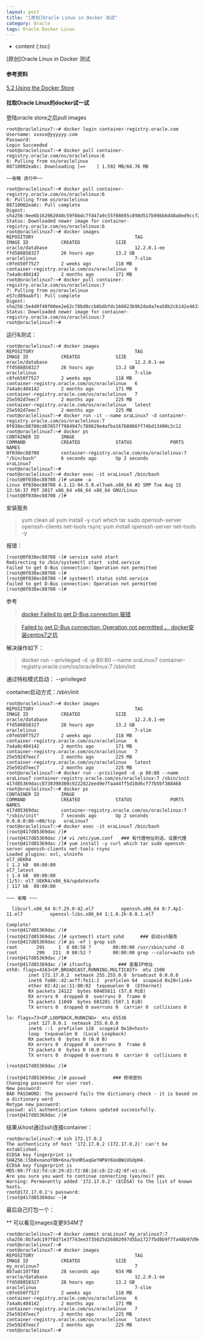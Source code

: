 ```yaml
---
layout: post
title: "[原创]Oracle Linux in Docker 测试"
category: Oracle
tags: Oracle Docker Linux
---
```


* content
{:toc}

[原创]Oracle Linux in Docker 测试






#### 参考资料

[5.2 Using the Docker Store](https://docs.oracle.com/cd/E52668_01/E87205/html/docker-store.html)

#### 拉取Oracle Linux的docker试一试

登陆oracle store之后pull images

	root@oraclelinux7:~# docker login container-registry.oracle.com
	Username: xxxxx@yyyyyy.com
	Password: 
	Login Succeeded
	root@oraclelinux7:~# docker pull container-registry.oracle.com/os/oraclelinux:6                                                  
	6: Pulling from os/oraclelinux
	88710002ea6c: Downloading [=>    ] 1.592 MB/68.76 MB    

	~~省略 进行中~~
	
	root@oraclelinux7:~# docker pull container-registry.oracle.com/os/oraclelinux:6                                                  
	6: Pulling from os/oraclelinux
	88710002ea6c: Pull complete                                                                                                      
	Digest: sha256:9ee6b162062040c59f6bdc7fd47a9c55f08695c898d517b99bb6d48a0ed9ccf2
	Status: Downloaded newer image for container-registry.oracle.com/os/oraclelinux:6
	root@oraclelinux7:~# docker images
	REPOSITORY                                     TAG                 IMAGE ID            CREATED             SIZE
	oracle/database                                12.2.0.1-ee         ffd588858327        26 hours ago        13.2 GB
	oraclelinux                                    7-slim              c0feb50f7527        2 weeks ago         118 MB
	container-registry.oracle.com/os/oraclelinux   6                   7a4a8c404142        2 months ago        171 MB
	root@oraclelinux7:~# docker pull container-registry.oracle.com/os/oraclelinux:7                                                  
	7: Pulling from os/oraclelinux
	e57cd89aabf1: Pull complete                                                                                                      
	Digest: sha256:5e4d0f40f00ee2e62c78bd0ccb6bdbfdc166023b9b2da9a7ea58b2cb142e4633
	Status: Downloaded newer image for container-registry.oracle.com/os/oraclelinux:7
	root@oraclelinux7:~# 

运行&测试：
	
	root@oraclelinux7:~# docker images
	REPOSITORY                                     TAG                 IMAGE ID            CREATED             SIZE
	oracle/database                                12.2.0.1-ee         ffd588858327        26 hours ago        13.2 GB
	oraclelinux                                    7-slim              c0feb50f7527        2 weeks ago         118 MB
	container-registry.oracle.com/os/oraclelinux   6                   7a4a8c404142        2 months ago        171 MB
	container-registry.oracle.com/os/oraclelinux   7                   25e592d7eec7        2 months ago        225 MB
	container-registry.oracle.com/os/oraclelinux   latest              25e592d7eec7        2 months ago        225 MB
	root@oraclelinux7:~# docker run -it --name oraLinux7 -d container-registry.oracle.com/os/oraclelinux:7
	0f038ec88708cd67857f7984947c780629e4afba16768866ff74bd13490c2c12
	root@oraclelinux7:~# docker ps 
	CONTAINER ID        IMAGE                                            COMMAND             CREATED             STATUS              PORTS               NAMES
	0f038ec88708        container-registry.oracle.com/os/oraclelinux:7   "/bin/bash"         6 seconds ago       Up 2 seconds                            oraLinux7
	root@oraclelinux7:~# 
	root@oraclelinux7:~# docker exec -it oraLinux7 /bin/bash
	[root@0f038ec88708 /]# uname -a
	Linux 0f038ec88708 4.1.12-94.5.9.el7uek.x86_64 #2 SMP Tue Aug 15 13:56:37 PDT 2017 x86_64 x86_64 x86_64 GNU/Linux
	[root@0f038ec88708 /]# 

安装服务

> yum clean all
> yum install -y curl which tar sudo openssh-server openssh-clients net-tools rsync	
> yum install openssh-server net-tools -y
	
报错：
	
	[root@0f038ec88708 ~]# service sshd start
	Redirecting to /bin/systemctl start  sshd.service
	Failed to get D-Bus connection: Operation not permitted
	[root@0f038ec88708 ~]# 
	[root@0f038ec88708 ~]# systemctl status sshd.service
	Failed to get D-Bus connection: Operation not permitted
	[root@0f038ec88708 ~]# 

参考

> [docker Failed to get D-Bus connection 报错 ](http://welcomeweb.blog.51cto.com/10487763/1735251)	

> [Failed to get D-Bus connection: Operation not permitted ， docker安装centos7之坑 ](https://my.oschina.net/u/876354/blog/914320)

解决操作如下：

> docker run --privileged -d -p 80:80 --name oraLinux7 container-registry.oracle.com/os/oraclelinux:7 /sbin/init

通过特权模式启动： --privileged

container启动方式：/sbin/init

	root@oraclelinux7:~# docker images
	REPOSITORY                                     TAG                 IMAGE ID            CREATED             SIZE
	oracle/database                                12.2.0.1-ee         ffd588858327        28 hours ago        13.2 GB
	oraclelinux                                    7-slim              c0feb50f7527        2 weeks ago         118 MB
	container-registry.oracle.com/os/oraclelinux   6                   7a4a8c404142        2 months ago        171 MB
	container-registry.oracle.com/os/oraclelinux   7                   25e592d7eec7        2 months ago        225 MB
	container-registry.oracle.com/os/oraclelinux   latest              25e592d7eec7        2 months ago        225 MB
	root@oraclelinux7:~# docker run --privileged -d -p 80:80 --name oraLinux7 container-registry.oracle.com/os/oraclelinux:7 /sbin/init
	417d85369dacc8738390380c9222822ee49e7faa44ff5d10d6cf77b5bf388468
	root@oraclelinux7:~# docker ps 
	CONTAINER ID        IMAGE                                            COMMAND             CREATED             STATUS              PORTS                NAMES
	417d85369dac        container-registry.oracle.com/os/oraclelinux:7   "/sbin/init"        7 seconds ago       Up 2 seconds        0.0.0.0:80->80/tcp   oraLinux7
	root@oraclelinux7:~# docker exec -it oraLinux7 /bin/bash                                                                         
	[root@417d85369dac /]# 
	[root@417d85369dac /]# vi /etc/yum.conf   ### 有代理地址的话，设置代理
	[root@417d85369dac /]# yum install -y curl which tar sudo openssh-server openssh-clients net-tools rsync
	Loaded plugins: ovl, ulninfo
	ol7_UEKR4                                                                                                 | 1.2 kB  00:00:00     
	ol7_latest                                                                                                | 1.4 kB  00:00:00     
	(1/5): ol7_UEKR4/x86_64/updateinfo                                                                        | 117 kB  00:00:00     

	~~~ 省略 ~~~
	
	  libcurl.x86_64 0:7.29.0-42.el7          openssh.x86_64 0:7.4p1-11.el7          openssl-libs.x86_64 1:1.0.2k-8.0.1.el7         

	Complete!
	[root@417d85369dac /]# 
	[root@417d85369dac /]# systemctl start sshd      ### 启动ssh服务
	[root@417d85369dac /]# ps -ef | grep ssh
	root       291     1  0 08:50 ?        00:00:00 /usr/sbin/sshd -D                                                                
	root       299   211  0 08:52 ?        00:00:00 grep --color=auto ssh                                                            
	[root@417d85369dac /]# 
	[root@417d85369dac /]# ifconfig          ### 查看IP地址
	eth0: flags=4163<UP,BROADCAST,RUNNING,MULTICAST>  mtu 1500
			inet 172.17.0.2  netmask 255.255.0.0  broadcast 0.0.0.0
			inet6 fe80::42:acff:fe11:2  prefixlen 64  scopeid 0x20<link>
			ether 02:42:ac:11:00:02  txqueuelen 0  (Ethernet)
			RX packets 24122  bytes 60465611 (57.6 MiB)
			RX errors 0  dropped 0  overruns 0  frame 0
			TX packets 11049  bytes 601201 (587.1 KiB)
			TX errors 0  dropped 0 overruns 0  carrier 0  collisions 0

	lo: flags=73<UP,LOOPBACK,RUNNING>  mtu 65536
			inet 127.0.0.1  netmask 255.0.0.0
			inet6 ::1  prefixlen 128  scopeid 0x10<host>
			loop  txqueuelen 0  (Local Loopback)
			RX packets 0  bytes 0 (0.0 B)
			RX errors 0  dropped 0  overruns 0  frame 0
			TX packets 0  bytes 0 (0.0 B)
			TX errors 0  dropped 0 overruns 0  carrier 0  collisions 0

	[root@417d85369dac /]# 
	
	[root@417d85369dac /]# passwd          ### 修改密码
	Changing password for user root.
	New password: 
	BAD PASSWORD: The password fails the dictionary check - it is based on a dictionary word
	Retype new password: 
	passwd: all authentication tokens updated successfully.
	[root@417d85369dac /]# 
	
结果从host通过ssh连接container：

	root@oraclelinux7:~# ssh 172.17.0.2
	The authenticity of host '172.17.0.2 (172.17.0.2)' can't be established.
	ECDSA key fingerprint is SHA256:l5b8xnanoY8N+6na/9sHRSaqGeYWPAY6UoBWiUGdpH4.
	ECDSA key fingerprint is MD5:09:7f:b2:fd:c8:29:d2:f2:88:2d:c0:22:d2:8f:e1:c6.
	Are you sure you want to continue connecting (yes/no)? yes
	Warning: Permanently added '172.17.0.2' (ECDSA) to the list of known hosts.
	root@172.17.0.2's password: 
	[root@417d85369dac ~]#

最后自己打包一个：

** 可以看见images变更934M了

	root@oraclelinux7:~# docker commit oraLinux7 my_oralinux7:7
	sha256:8b7adc197f8d71e3f743ee3735025d26802097d5ba1727fbd8b9f7fa48b97d9e
	root@oraclelinux7:~# 
	root@oraclelinux7:~# docker images
	REPOSITORY                                     TAG                 IMAGE ID            CREATED             SIZE
	my_oralinux7                                   7                   8b7adc197f8d        28 seconds ago      934 MB
	oracle/database                                12.2.0.1-ee         ffd588858327        28 hours ago        13.2 GB
	oraclelinux                                    7-slim              c0feb50f7527        2 weeks ago         118 MB
	container-registry.oracle.com/os/oraclelinux   6                   7a4a8c404142        2 months ago        171 MB
	container-registry.oracle.com/os/oraclelinux   7                   25e592d7eec7        2 months ago        225 MB
	container-registry.oracle.com/os/oraclelinux   latest              25e592d7eec7        2 months ago        225 MB
	root@oraclelinux7:~# 
	
	
	